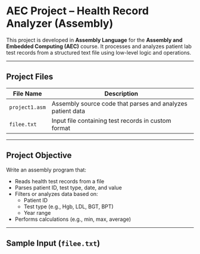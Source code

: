#  AEC Project – Health Record Analyzer (Assembly)

This project is developed in **Assembly Language** for the **Assembly and Embedded Computing (AEC)** course. It processes and analyzes patient lab test records from a structured text file using low-level logic and operations.



---

##  Project Files

| File Name       | Description                                               |
|------------------|-----------------------------------------------------------|
| `project1.asm`   | Assembly source code that parses and analyzes patient data |
| `filee.txt`      | Input file containing test records in custom format        |

---

##  Project Objective

Write an assembly program that:
- Reads health test records from a file
- Parses patient ID, test type, date, and value
- Filters or analyzes data based on:
  - Patient ID
  - Test type (e.g., Hgb, LDL, BGT, BPT)
  - Year range
- Performs calculations (e.g., min, max, average)

---
##  Sample Input (`filee.txt`)

